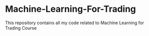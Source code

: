 # Machine-Learning-For-Trading
This repository contains all my code related to Machine Learning for Trading Course
